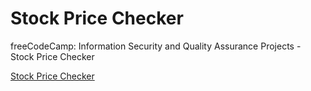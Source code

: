 # Stock Price Checker

freeCodeCamp: Information Security and Quality Assurance Projects - Stock Price Checker

[Stock Price Checker](https://izk-metric-imperial-converter.glitch.me/)
